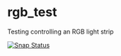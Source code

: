 # rgb_test
Testing controlling an RGB light strip

[![Snap Status](https://build.snapcraft.io/badge/thethorne48/rgb_test.svg)](https://build.snapcraft.io/user/thethorne48/rgb_test)